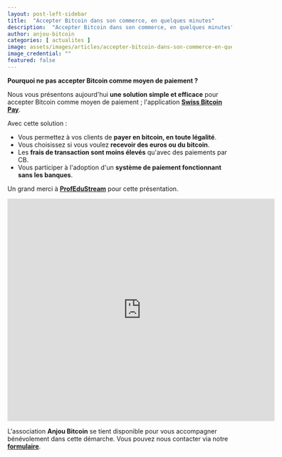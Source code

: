```yaml
---
layout: post-left-sidebar
title:  "Accepter Bitcoin dans son commerce, en quelques minutes"
description:  "Accepter Bitcoin dans son commerce, en quelques minutes"
author: anjou-bitcoin
categories: [ actualites ]
image: assets/images/articles/accepter-bitcoin-dans-son-commerce-en-quelques-minutes/1.jpg
image_credential: ""
featured: false
---
```


**Pourquoi ne pas accepter Bitcoin comme moyen de paiement ?** 

Nous vous présentons aujourd'hui **une solution simple et efficace** pour accepter Bitcoin comme moyen de paiement ; l'application [**Swiss Bitcoin Pay**](https://swiss-bitcoin-pay.ch/). 

Avec cette solution : 
- Vous permettez à vos clients de **payer en bitcoin, en toute légalité**.
- Vous choisissez si vous voulez **recevoir des euros ou du bitcoin**.
- Les **frais de transaction sont moins élevés** qu'avec des paiements par CB.
- Vous participer à l'adoption d'un **système de paiement fonctionnant sans les banques**.

Un grand merci à [**ProfEduStream**](https://www.youtube.com/@ProfEduStream) pour cette présentation.

<iframe width="600" height="500" src="https://www.youtube.com/embed/SV31giIRCQE?si=w5W6u_UbqZOoABn1" title="YouTube video player" frameborder="0" allow="accelerometer; autoplay; clipboard-write; encrypted-media; gyroscope; picture-in-picture; web-share" referrerpolicy="strict-origin-when-cross-origin" allowfullscreen></iframe>

<br>

L'association **Anjou Bitcoin** se tient disponible pour vous accompagner bénévolement dans cette démarche. Vous pouvez nous contacter via notre [**formulaire**](https://anjoubitcoin.fr/contact).